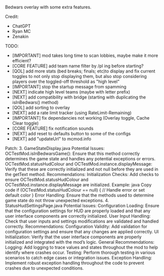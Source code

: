 Bedwars overlay with some extra features.

Credit:
- ChatGPT
- Ryan MC
- Zenakin


TODO:
- [IMPORTANT] mod takes long time to scan lobbies, maybe make it more efficient?
- [CORE FEATURE] add team name filter by /pl ing before starting?
- [QOL] add more stats (bed breaks; finals; etc)to display and fix current toggles to not only stop displaying them, but also stop considering players over the toggled-off threshold as "high level"
- [IMPORTANT] stop the startup message from spamming
- [NEXT] indicate high level teams (maybe with letter prefix)
- [NEXT] add compatibility with bridge (starting with duplicating the isInBedwars() method)
- [QOL] add sorting to overlay
- [NEXT] add a rate limit tracker (using RateLimit-Remaining)
- [IMPORTANT] fix dependancies not working (Overlay toggle, Cache Clear toggle)
- [CORE FEATURE] fix notification sounds
- [NEXT] add reset to defaults button to some of the configs
- [NEXT] add "updateUrl" to mcmod.info

Patch:
3. GameStateDisplay.java
   Potential Issues:
   OCTestMod.isInBedwarsGame(): Ensure that this method correctly determines the game state and handles any potential exceptions or errors.
   OCTestMod.statusHudColour and OCTestMod.instance.displayMessage: Verify that these are correctly initialized and not null before they are used in the getText method.
   Recommendations:
   Initialization Checks: Add checks to ensure OCTestMod.statusHudColour and OCTestMod.instance.displayMessage are initialized. Example:
   java
   Copy code
   if (OCTestMod.statusHudColour == null) {
   // Handle error or set default color
   }
   Error Handling: Ensure that the methods used to determine game state do not throw unexpected exceptions.
4. StatusHudSettingsPage.java
   Potential Issues:
   Configuration Loading:
   Ensure that the configuration settings for HUD are properly loaded and that any user interface components are correctly initialized.
   User Input Handling:
   Check that user inputs and settings modifications are validated and handled correctly.
   Recommendations:
   Configuration Validity: Add validation for configuration settings and ensure that any changes are applied correctly.
   UI Initialization: Verify that the user interface components are properly initialized and integrated with the mod’s logic.
   General Recommendations:
   Logging: Add logging to trace values and states throughout the mod to help identify where crashes occur.
   Testing: Perform thorough testing in various scenarios to catch edge cases or integration issues.
   Exception Handling: Implement robust exception handling throughout the code to prevent crashes due to unexpected conditions.
